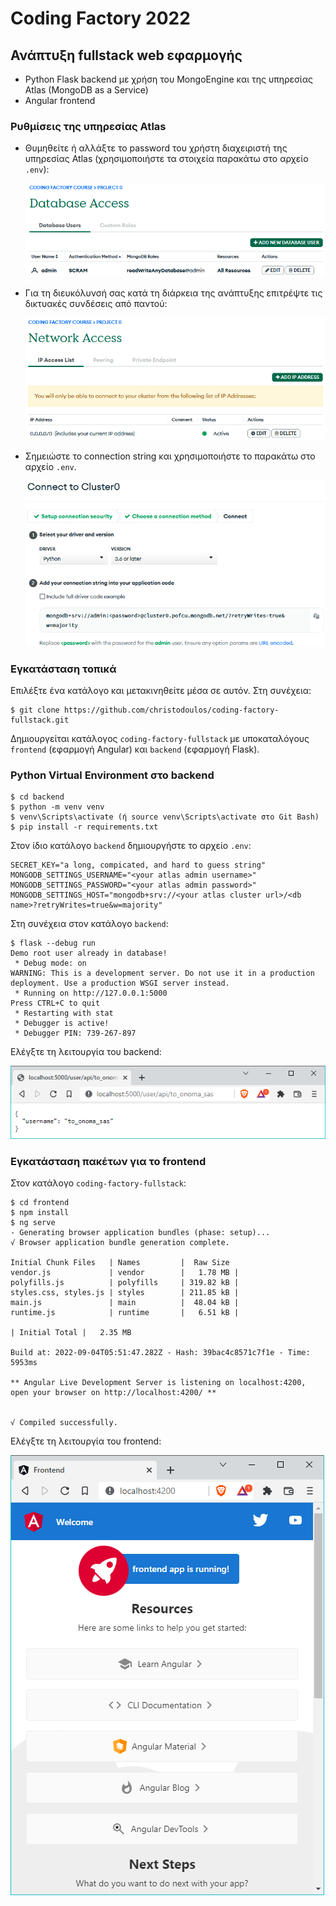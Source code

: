 # Coding Factory 2022

## Ανάπτυξη fullstack web εφαρμογής

- Python Flask backend με χρήση του MongoEngine και της υπηρεσίας Atlas (MongoDB as a Service)
- Angular frontend

### Ρυθμίσεις της υπηρεσίας Atlas

- Θυμηθείτε ή αλλάξτε το password του χρήστη διαχειριστή της υπηρεσίας Atlas (χρησιμοποιήστε τα στοιχεία παρακάτω στο αρχείο `.env`):

  ![](img/atlas-admin.png)

- Για τη διευκόλυνσή σας κατά τη διάρκεια της ανάπτυξης επιτρέψτε τις δικτυακές συνδέσεις από παντού:

  ![](img/atlas-network.png)

- Σημειώστε το connection string και χρησιμοποιήστε το παρακάτω στο αρχείο `.env`.

  ![](img/atlas-connect.png)

### Εγκατάσταση τοπικά

Επιλέξτε ένα κατάλογο και μετακινηθείτε μέσα σε αυτόν. Στη συνέχεια:

```
$ git clone https://github.com/christodoulos/coding-factory-fullstack.git
```

Δημιουργείται κατάλογος `coding-factory-fullstack` με υποκαταλόγους `frontend` (εφαρμογή Angular) και `backend` (εφαρμογή Flask).

### Python Virtual Environment στο backend

```
$ cd backend
$ python -m venv venv
$ venv\Scripts\activate (ή source venv\Scripts\activate στο Git Bash)
$ pip install -r requirements.txt
```

Στον ίδιο κατάλογο `backend` δημιουργήστε το αρχείο `.env`:

```
SECRET_KEY="a long, compicated, and hard to guess string"
MONGODB_SETTINGS_USERNAME="<your atlas admin username>"
MONGODB_SETTINGS_PASSWORD="<your atlas admin password>"
MONGODB_SETTINGS_HOST="mongodb+srv://<your atlas cluster url>/<db name>?retryWrites=true&w=majority"
```

Στη συνέχεια στον κατάλογο `backend`:

```
$ flask --debug run
Demo root user already in database!
 * Debug mode: on
WARNING: This is a development server. Do not use it in a production deployment. Use a production WSGI server instead.
 * Running on http://127.0.0.1:5000
Press CTRL+C to quit
 * Restarting with stat
 * Debugger is active!
 * Debugger PIN: 739-267-897
```

Ελέγξτε τη λειτουργία του backend:

![](img/flask-backend.png)

### Εγκατάσταση πακέτων για το frontend

Στον κατάλογο `coding-factory-fullstack`:

```
$ cd frontend
$ npm install
$ ng serve
- Generating browser application bundles (phase: setup)...
√ Browser application bundle generation complete.

Initial Chunk Files   | Names         |  Raw Size
vendor.js             | vendor        |   1.78 MB |
polyfills.js          | polyfills     | 319.82 kB |
styles.css, styles.js | styles        | 211.85 kB |
main.js               | main          |  48.04 kB |
runtime.js            | runtime       |   6.51 kB |

| Initial Total |   2.35 MB

Build at: 2022-09-04T05:51:47.282Z - Hash: 39bac4c8571c7f1e - Time: 5953ms

** Angular Live Development Server is listening on localhost:4200, open your browser on http://localhost:4200/ **


√ Compiled successfully.
```

Ελέγξτε τη λειτουργία του frontend:

![](img/angular-frontend.png)
